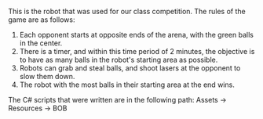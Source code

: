 This is the robot that was used for our class competition. The rules of the game are as follows:

1. Each opponent starts at opposite ends of the arena, with the green balls in the center.
2. There is a timer, and within this time period of 2 minutes, the objective is to have as many balls in the robot's starting area as possible.
3. Robots can grab and steal balls, and shoot lasers at the opponent to slow them down.
4. The robot with the most balls in their starting area at the end wins.

The C# scripts that were written are in the following path:
Assets -> Resources -> BOB
